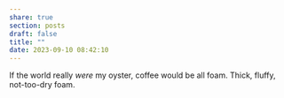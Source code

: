 ```yaml
---
share: true
section: posts
draft: false
title: ""
date: 2023-09-10 08:42:10
---
```


If the world really _were_ my oyster, coffee would be all foam. Thick, fluffy, not-too-dry foam. 

